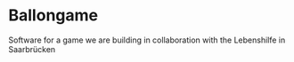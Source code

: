 # Ballongame
Software for a game we are building in collaboration with the Lebenshilfe in Saarbrücken
